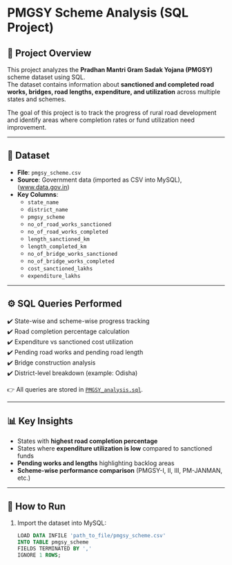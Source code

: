 # PMGSY Scheme Analysis (SQL Project)

## 📌 Project Overview
This project analyzes the **Pradhan Mantri Gram Sadak Yojana (PMGSY)** scheme dataset using SQL.  
The dataset contains information about **sanctioned and completed road works, bridges, road lengths, expenditure, and utilization** across multiple states and schemes.  

The goal of this project is to track the progress of rural road development and identify areas where completion rates or fund utilization need improvement.

---

## 📂 Dataset
- **File**: `pmgsy_scheme.csv`  
- **Source**: Government data (imported as CSV into MySQL),(www.data.gov.in)
- **Key Columns**:
  - `state_name`
  - `district_name`
  - `pmgsy_scheme`
  - `no_of_road_works_sanctioned`
  - `no_of_road_works_completed`
  - `length_sanctioned_km`
  - `length_completed_km`
  - `no_of_bridge_works_sanctioned`
  - `no_of_bridge_works_completed`
  - `cost_sanctioned_lakhs`
  - `expenditure_lakhs`

---

## ⚙️ SQL Queries Performed
✔️ State-wise and scheme-wise progress tracking  
✔️ Road completion percentage calculation  
✔️ Expenditure vs sanctioned cost utilization  
✔️ Pending road works and pending road length  
✔️ Bridge construction analysis  
✔️ District-level breakdown (example: Odisha)  

👉 All queries are stored in [`PMGSY_analysis.sql`](./PMGSY_analysis.sql).

---

## 📊 Key Insights
- States with **highest road completion percentage**  
- States where **expenditure utilization is low** compared to sanctioned funds  
- **Pending works and lengths** highlighting backlog areas  
- **Scheme-wise performance comparison** (PMGSY-I, II, III, PM-JANMAN, etc.)  

---

## 🚀 How to Run
1. Import the dataset into MySQL:
   ```sql
   LOAD DATA INFILE 'path_to_file/pmgsy_scheme.csv'
   INTO TABLE pmgsy_scheme
   FIELDS TERMINATED BY ','
   IGNORE 1 ROWS;


